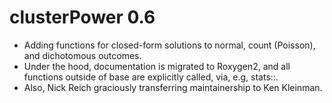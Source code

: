 # clusterPower 0.6

- Adding functions for closed-form solutions to normal, count (Poisson), and dichotomous outcomes.  
- Under the hood, documentation is migrated to Roxygen2, and all functions outside of base are explicitly called, via, e.g, stats::.
- Also, Nick Reich graciously transferring maintainership to Ken Kleinman.